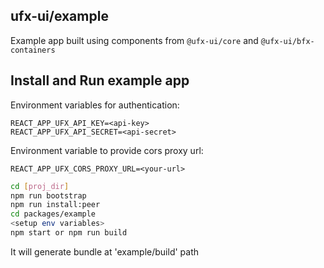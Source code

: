 ## ufx-ui/example

Example app built using components from `@ufx-ui/core` and `@ufx-ui/bfx-containers`

## Install and Run example app

Environment variables for authentication:

```
REACT_APP_UFX_API_KEY=<api-key>
REACT_APP_UFX_API_SECRET=<api-secret>
```

Environment variable to provide cors proxy url:
```
REACT_APP_UFX_CORS_PROXY_URL=<your-url>
```

```bash
cd [proj_dir]
npm run bootstrap
npm run install:peer
cd packages/example
<setup env variables>
npm start or npm run build
```

It will generate bundle at 'example/build' path
